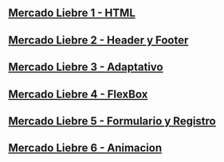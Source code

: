 ## [Mercado Liebre 1 - HTML](https://github.com/jorgitoluis/jorgeluisolea_MercadoLiebre/tree/estructuraHtml)
## [Mercado Liebre 2 - Header y Footer](https://github.com/jorgitoluis/jorgeluisolea_MercadoLiebre/tree/headerYfooter)
## [Mercado Liebre 3 - Adaptativo](https://github.com/jorgitoluis/jorgeluisolea_MercadoLiebre/tree/adaptativo)
## [Mercado Liebre 4 - FlexBox](https://github.com/jorgitoluis/jorgeluisolea_MercadoLiebre/tree/flexBox)
## [Mercado Liebre 5 - Formulario y Registro](https://github.com/jorgitoluis/jorgeluisolea_MercadoLiebre/tree/formulario)
## [Mercado Liebre 6 - Animacion](https://github.com/jorgitoluis/jorgeluisolea_MercadoLiebre/tree/animacion)





